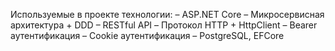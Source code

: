 Используемые в проекте технологии:
– ASP.NET Core
– Микросервисная архитектура + DDD
– RESTful API
– Протокол HTTP + HttpClient
– Bearer аутентификация
– Cookie аутентификация
– PostgreSQL, EFCore
